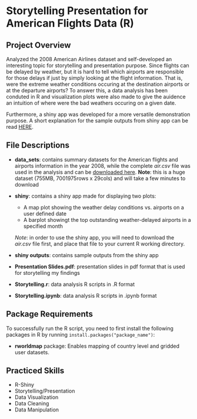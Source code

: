 # Storytelling Presentation for American Flights Data (R)

## Project Overview
Analyzed the 2008 American Airlines dataset and self-developed an interesting topic for storytelling and presentation purpose. Since flights can be delayed by weather, but it is hard to tell which airports are responsible for those delays if just by simply looking at the flight information. That is, were the extreme weather conditions occuring at the destination airports or at the departure airports? To answer this, a data analysis has been conduted in R and visualization plots were also made to give the auidence an intuition of where were the bad weathers occuring on a given date.

Furthermore, a shiny app was developed for a more versatile demonstration purpose. A short explanation for the sample outputs from shiny app can be read [HERE](https://github.com/qyzqyz1/Data-Science-Portfolio/tree/master/R%20Projects/R%20-%20Data%20Analysis%20and%20Visualization/Storytelling%20-%20Air%20Flights%20Data/shiny%20outputs).

## File Descriptions
- **data_sets**: contains summary datasets for the American flights and airports information in the year 2008, while the complete *air.csv* file was used in the analysis and can be [downloaded here](http://rtricks4kids.ok.ubc.ca/wjbraun/DS550/air.csv). **Note**: this is a huge dataset (755MB, 7001975rows x 29cols) and will take a few minutes to download
- **shiny**: contains a shiny app made for displaying two plots:
    - A map plot showing the weather delay conditions vs. airports on a user defined date
    - A barplot showingt the top outstanding weather-delayed airports in a specified month
    
    *_Note_*: in order to use the shiny app, you will need to download the *air.csv* file first, and place that file to your current R working directory.
- **shiny outputs**: contains sample outputs from the shiny app
- **Presentation Slides.pdf**: presentation slides in pdf format that is used for storytelling my findings
- **Storytelling.r**: data analysis R scripts in .R format
- **Storytelling.ipynb**: data analysis R scripts in .ipynb format

## Package Requirements
To successfully run the R script, you need to first install the following packages in R by running `install.packages("package_name")`:
- **rworldmap** package: Enables mapping of country level and gridded user datasets.

## Practiced Skills
- R-Shiny
- Storytelling/Presentation
- Data Visualization
- Data Cleaning
- Data Manipulation
